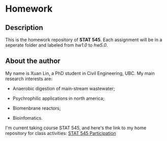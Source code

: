 # Homework

## Description
This is the homework repository of __STAT 545__. Each assignment will be in a seperate folder and labeled from _hw1.0_ to _hw5.0_.

## About the author
My name is Xuan Lin, a PhD student in Civil Engineering, UBC. My main research interests are:

* Anaerobic digestion of main-stream wastewater;

* Psychrophilic applications in north america;

* Biomenbrane reactors;

* Bioinfomatics.

I'm current taking course STAT 545, and here's the link to my home repository for class activities:
[STAT 545 Participation](https://github.com/xlin-1/STAT545-participation)